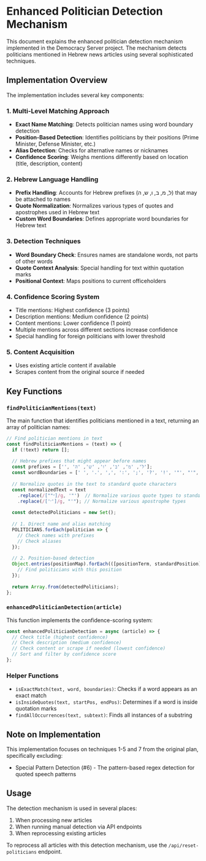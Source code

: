 # Enhanced Politician Detection Mechanism

This document explains the enhanced politician detection mechanism implemented in the Democracy Server project. The mechanism detects politicians mentioned in Hebrew news articles using several sophisticated techniques.

## Implementation Overview

The implementation includes several key components:

### 1. Multi-Level Matching Approach

- **Exact Name Matching**: Detects politician names using word boundary detection
- **Position-Based Detection**: Identifies politicians by their positions (Prime Minister, Defense Minister, etc.)
- **Alias Detection**: Checks for alternative names or nicknames
- **Confidence Scoring**: Weighs mentions differently based on location (title, description, content)

### 2. Hebrew Language Handling

- **Prefix Handling**: Accounts for Hebrew prefixes (ל, מ, ב, ו, ש, ה) that may be attached to names
- **Quote Normalization**: Normalizes various types of quotes and apostrophes used in Hebrew text
- **Custom Word Boundaries**: Defines appropriate word boundaries for Hebrew text

### 3. Detection Techniques

- **Word Boundary Check**: Ensures names are standalone words, not parts of other words
- **Quote Context Analysis**: Special handling for text within quotation marks
- **Positional Context**: Maps positions to current officeholders

### 4. Confidence Scoring System

- Title mentions: Highest confidence (3 points)
- Description mentions: Medium confidence (2 points)
- Content mentions: Lower confidence (1 point)
- Multiple mentions across different sections increase confidence
- Special handling for foreign politicians with lower threshold

### 5. Content Acquisition

- Uses existing article content if available
- Scrapes content from the original source if needed

## Key Functions

### `findPoliticianMentions(text)`

The main function that identifies politicians mentioned in a text, returning an array of politician names:

```javascript
// Find politician mentions in text
const findPoliticianMentions = (text) => {
  if (!text) return [];
  
  // Hebrew prefixes that might appear before names
  const prefixes = ['', 'ל', 'מ', 'ב', 'ו', 'ש', 'ה'];
  const wordBoundaries = [' ', '.', ',', ':', ';', '?', '!', '"', "'", '(', ')', '[', ']', '{', '}', '\n', '\t', '"', '"'];
  
  // Normalize quotes in the text to standard quote characters
  const normalizedText = text
    .replace(/[""״]/g, '"')  // Normalize various quote types to standard quotes
    .replace(/['׳']/g, "'"); // Normalize various apostrophe types
  
  const detectedPoliticians = new Set();
  
  // 1. Direct name and alias matching
  POLITICIANS.forEach(politician => {
    // Check names with prefixes
    // Check aliases
  });
  
  // 2. Position-based detection
  Object.entries(positionMap).forEach(([positionTerm, standardPosition]) => {
    // Find politicians with this position
  });
  
  return Array.from(detectedPoliticians);
};
```

### `enhancedPoliticianDetection(article)`

This function implements the confidence-scoring system:

```javascript
const enhancedPoliticianDetection = async (article) => {
  // Check title (highest confidence)
  // Check description (medium confidence)
  // Check content or scrape if needed (lowest confidence)
  // Sort and filter by confidence score
};
```

### Helper Functions

- `isExactMatch(text, word, boundaries)`: Checks if a word appears as an exact match
- `isInsideQuotes(text, startPos, endPos)`: Determines if a word is inside quotation marks
- `findAllOccurrences(text, subtext)`: Finds all instances of a substring

## Note on Implementation

This implementation focuses on techniques 1-5 and 7 from the original plan, specifically excluding:
- Special Pattern Detection (#6) - The pattern-based regex detection for quoted speech patterns

## Usage

The detection mechanism is used in several places:
1. When processing new articles
2. When running manual detection via API endpoints
3. When reprocessing existing articles

To reprocess all articles with this detection mechanism, use the `/api/reset-politicians` endpoint. 